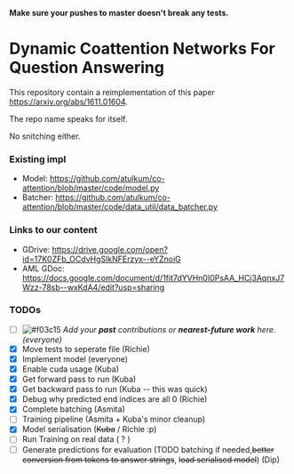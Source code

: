 **Make sure your pushes to master doesn't break any tests.**

# Dynamic Coattention Networks For Question Answering

This repository contain a reimplementation of this paper https://arxiv.org/abs/1611.01604.

The repo name speaks for itself.

No snitching either.

### Existing impl
* Model: https://github.com/atulkum/co-attention/blob/master/code/model.py
* Batcher: https://github.com/atulkum/co-attention/blob/master/code/data_util/data_batcher.py

### Links to our content
* GDrive: https://drive.google.com/open?id=17K0ZFb_OCdvHgSlkNFErzyx--eYZnoiG
* AML GDoc: https://docs.google.com/document/d/1fit7dYVHn0I0PsAA_HCj3AqnxJ7Wzz-78sb--wxKdA4/edit?usp=sharing

### TODOs
- [ ] ![#f03c15](https://placehold.it/15/f03c15/000000?text=+) *Add your **past** contributions or **nearest-future work** here. (everyone)*
- [x] Move tests to seperate file (Richie)
- [x] Implement model (everyone)
- [x] Enable cuda usage (Kuba)
- [x] Get forward pass to run (Kuba)
- [x] Get backward pass to run (Kuba -- this was quick)
- [x] Debug why predicted end indices are all 0 (Richie)
- [x] Complete batching (Asmita)
- [ ] Training pipeline (Asmita + Kuba's minor cleanup)
- [x] Model serialisation (~~Kuba~~ / Richie :p)
- [ ] Run Training on real data ( ? )
- [ ] Generate predictions for evaluation (TODO batching if needed,~~better conversion from tokens to answer strings~~, ~~load serialised model~~) (Dip)
